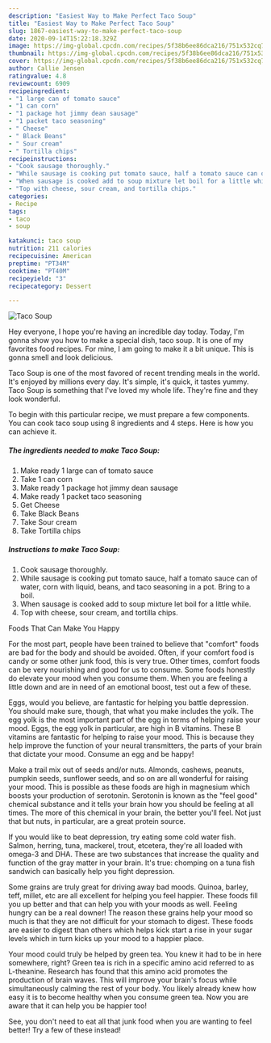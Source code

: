```yaml
---
description: "Easiest Way to Make Perfect Taco Soup"
title: "Easiest Way to Make Perfect Taco Soup"
slug: 1867-easiest-way-to-make-perfect-taco-soup
date: 2020-09-14T15:22:18.329Z
image: https://img-global.cpcdn.com/recipes/5f38b6ee86dca216/751x532cq70/taco-soup-recipe-main-photo.jpg
thumbnail: https://img-global.cpcdn.com/recipes/5f38b6ee86dca216/751x532cq70/taco-soup-recipe-main-photo.jpg
cover: https://img-global.cpcdn.com/recipes/5f38b6ee86dca216/751x532cq70/taco-soup-recipe-main-photo.jpg
author: Callie Jensen
ratingvalue: 4.8
reviewcount: 6909
recipeingredient:
- "1 large can of tomato sauce"
- "1 can corn"
- "1 package hot jimmy dean sausage"
- "1 packet taco seasoning"
- " Cheese"
- " Black Beans"
- " Sour cream"
- " Tortilla chips"
recipeinstructions:
- "Cook sausage thoroughly."
- "While sausage is cooking put tomato sauce, half a tomato sauce can of water, corn with liquid, beans, and taco seasoning in a pot. Bring to a boil."
- "When sausage is cooked add to soup mixture let boil for a little while."
- "Top with cheese, sour cream, and tortilla chips."
categories:
- Recipe
tags:
- taco
- soup

katakunci: taco soup 
nutrition: 211 calories
recipecuisine: American
preptime: "PT34M"
cooktime: "PT40M"
recipeyield: "3"
recipecategory: Dessert

---
```



![Taco Soup](https://img-global.cpcdn.com/recipes/5f38b6ee86dca216/751x532cq70/taco-soup-recipe-main-photo.jpg)

Hey everyone, I hope you're having an incredible day today. Today, I'm gonna show you how to make a special dish, taco soup. It is one of my favorites food recipes. For mine, I am going to make it a bit unique. This is gonna smell and look delicious.



Taco Soup is one of the most favored of recent trending meals in the world. It's enjoyed by millions every day. It's simple, it's quick, it tastes yummy. Taco Soup is something that I've loved my whole life. They're fine and they look wonderful.


To begin with this particular recipe, we must prepare a few components. You can cook taco soup using 8 ingredients and 4 steps. Here is how you can achieve it.

<!--inarticleads1-->

##### The ingredients needed to make Taco Soup:

1. Make ready 1 large can of tomato sauce
1. Take 1 can corn
1. Make ready 1 package hot jimmy dean sausage
1. Make ready 1 packet taco seasoning
1. Get  Cheese
1. Take  Black Beans
1. Take  Sour cream
1. Take  Tortilla chips




<!--inarticleads2-->

##### Instructions to make Taco Soup:

1. Cook sausage thoroughly.
1. While sausage is cooking put tomato sauce, half a tomato sauce can of water, corn with liquid, beans, and taco seasoning in a pot. Bring to a boil.
1. When sausage is cooked add to soup mixture let boil for a little while.
1. Top with cheese, sour cream, and tortilla chips.




Foods That Can Make You Happy


For the most part, people have been trained to believe that "comfort" foods are bad for the body and should be avoided. Often, if your comfort food is candy or some other junk food, this is very true. Other times, comfort foods can be very nourishing and good for us to consume. Some foods honestly do elevate your mood when you consume them. When you are feeling a little down and are in need of an emotional boost, test out a few of these.

Eggs, would you believe, are fantastic for helping you battle depression. You should make sure, though, that what you make includes the yolk. The egg yolk is the most important part of the egg in terms of helping raise your mood. Eggs, the egg yolk in particular, are high in B vitamins. These B vitamins are fantastic for helping to raise your mood. This is because they help improve the function of your neural transmitters, the parts of your brain that dictate your mood. Consume an egg and be happy!

Make a trail mix out of seeds and/or nuts. Almonds, cashews, peanuts, pumpkin seeds, sunflower seeds, and so on are all wonderful for raising your mood. This is possible as these foods are high in magnesium which boosts your production of serotonin. Serotonin is known as the "feel good" chemical substance and it tells your brain how you should be feeling at all times. The more of this chemical in your brain, the better you'll feel. Not just that but nuts, in particular, are a great protein source.

If you would like to beat depression, try eating some cold water fish. Salmon, herring, tuna, mackerel, trout, etcetera, they're all loaded with omega-3 and DHA. These are two substances that increase the quality and function of the gray matter in your brain. It's true: chomping on a tuna fish sandwich can basically help you fight depression. 

Some grains are truly great for driving away bad moods. Quinoa, barley, teff, millet, etc are all excellent for helping you feel happier. These foods fill you up better and that can help you with your moods as well. Feeling hungry can be a real downer! The reason these grains help your mood so much is that they are not difficult for your stomach to digest. These foods are easier to digest than others which helps kick start a rise in your sugar levels which in turn kicks up your mood to a happier place.

Your mood could truly be helped by green tea. You knew it had to be in here somewhere, right? Green tea is rich in a specific amino acid referred to as L-theanine. Research has found that this amino acid promotes the production of brain waves. This will improve your brain's focus while simultaneously calming the rest of your body. You likely already knew how easy it is to become healthy when you consume green tea. Now you are aware that it can help you be happier too!

See, you don't need to eat all that junk food when you are wanting to feel better! Try a few of these instead!

